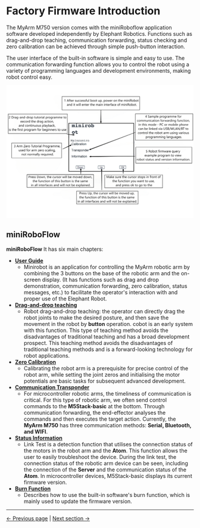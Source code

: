 # Factory Firmware Introduction

The MyArm M750 version comes with the miniRoboflow application software developed independently by Elephant Robotics. Functions such as drag-and-drop teaching, communication forwarding, status checking and zero calibration can be achieved through simple push-button interaction.

The user interface of the built-in software is simple and easy to use. The communication forwarding function allows you to control the robot using a variety of programming languages and development environments, making robot control easy.

![alt text](../../../resources/4-FunctionsAndApplications/5-BasicFunctions/5.1-SystemInstructionsForUse/resources/miniroboflow.png)

## miniRoboFlow

**miniRoboFlow** It has six main chapters:

- [**User Guide**](5.1.1-MinirobotGuide.md) 
    - Minirobot is an application for controlling the MyArm robotic arm by combining the 3 buttons on the base of the robotic arm and the on-screen display. (It has functions such as drag and drop demonstration, communication forwarding, zero calibration, status messages, etc.) to facilitate the operator's interaction with and proper use of the Elephant Robot.
- [**Drag-and-drop teaching**](5.1.2-maincontrol.md) 
    - Robot drag-and-drop teaching: the operator can directly drag the robot joints to make the desired posture, and then save the movement in the robot by **button** operation. cobot is an early system with this function. This type of teaching method avoids the disadvantages of traditional teaching and has a broad development prospect.  This teaching method avoids the disadvantages of traditional teaching methods and is a forward-looking technology for robot applications. 
- [**Zero Calibration**](5.1.3-calibrate.md) 
    - Calibrating the robot arm is a prerequisite for precise control of the robot arm, while setting the joint zeros and initialising the motor potentials are basic tasks for subsequent advanced development.
- [**Communication Transponder**](5.1.4-transponder.md) 
    - For microcontroller robotic arms, the timeliness of communication is critical. For this type of robotic arm, we often send control commands to the **M5Stack-basic** at the bottom. Through communication forwarding, the end-effector analyses the commands and then executes the target action. Currently, the **MyArm M750** has three communication methods: **Serial, Bluetooth, and WIFI**. 
- [**Status Information**](5.1.5-information.md) 
    - Link Test is a detection function that utilises the connection status of the motors in the robot arm and the **Atom**. This function allows the user to easily troubleshoot the device. During the link test, the connection status of the robotic arm device can be seen, including the connection of the **Server** and the communication status of the **Atom**. In microcontroller devices, M5Stack-basic displays its current firmware version. 
- [**Burn Function**](5.1.6-flash.md) 
    - Describes how to use the built-in software's burn function, which is mainly used to update the firmware version.

---

[← Previous page](../README.md) | [Next section →](../5.2-SoftwareUsageInstructions/README.md)